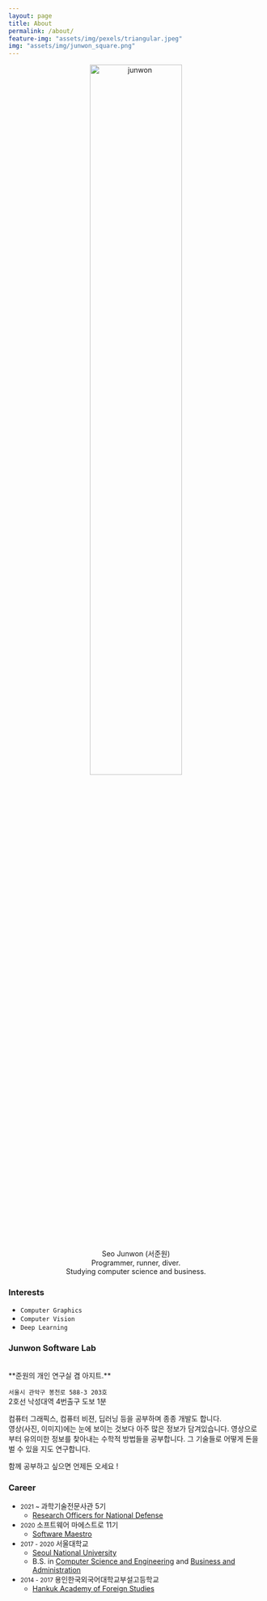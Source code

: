 ```yaml
---
layout: page
title: About
permalink: /about/
feature-img: "assets/img/pexels/triangular.jpeg"
img: "assets/img/junwon_square.png"
---
```


<p align="center">
    <img src="{{page.img| relative_url}}" alt="junwon" width="60%"/>
    <br>
    Seo Junwon (서준원)<br>
    Programmer, runner, diver.<br>
    Studying computer science and business.
</p>
  
### Interests
- `Computer Graphics`
- `Computer Vision`
- `Deep Learning`

### Junwon Software Lab


<!-- * 카카오맵 - 지도퍼가기 -->
<!-- 1. 지도 노드 -->
<div id="daumRoughmapContainer1595264390623" class="root_daum_roughmap root_daum_roughmap_landing" width="100%"></div>

<!--
	2. 설치 스크립트
	* 지도 퍼가기 서비스를 2개 이상 넣을 경우, 설치 스크립트는 하나만 삽입합니다.
-->
<script charset="UTF-8" class="daum_roughmap_loader_script" src="https://ssl.daumcdn.net/dmaps/map_js_init/roughmapLoader.js"></script>

<!-- 3. 실행 스크립트 -->
<script charset="UTF-8">
	new daum.roughmap.Lander({
		"timestamp" : "1595264390623",
		"key" : "2zc4f",
		"mapWidth" : "640",
		"mapHeight" : "360"
	}).render();
</script>

<br>
**준원의 개인 연구실 겸 아지트.** 

`서울시 관악구 봉천로 588-3 203호`  
2호선 낙성대역 4번출구 도보 1분  
  

컴퓨터 그래픽스, 컴퓨터 비젼, 딥러닝 등을 공부하며 종종 개발도 합니다.  
영상(사진, 이미지)에는 눈에 보이는 것보다 아주 많은 정보가 담겨있습니다. 영상으로부터 유의미한 정보를 찾아내는 수학적 방법들을 공부합니다. 그 기술들로 어떻게 돈을 벌 수 있을 지도 연구합니다.  

함께 공부하고 싶으면 언제든 오세요 !


### Career

- <small> 2021 ~ </small> 과학기술전문사관 5기
  - [Research Officers for National Defense](http://rond.or.kr/)
- <small> 2020 </small> 소프트웨어 마에스트로 11기
  - [Software Maestro](http://swmaestro.org/)
- <small> 2017 - 2020 </small> 서울대학교
    - [Seoul National University](https://www.snu.ac.kr/)
    - B.S. in [Computer Science and Engineering](https://cse.snu.ac.kr/) and [Business and Administration](https://biz.snu.ac.kr/)
- <small> 2014 - 2017 </small> 용인한국외국어대학교부설고등학교
    - [Hankuk Academy of Foreign Studies](http://hafs.hs.kr/)
